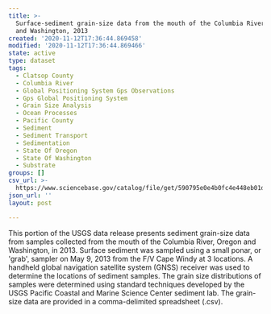 ```yaml
---
title: >-
  Surface-sediment grain-size data from the mouth of the Columbia River, Oregon
  and Washington, 2013
created: '2020-11-12T17:36:44.869458'
modified: '2020-11-12T17:36:44.869466'
state: active
type: dataset
tags:
  - Clatsop County
  - Columbia River
  - Global Positioning System Gps Observations
  - Gps Global Positioning System
  - Grain Size Analysis
  - Ocean Processes
  - Pacific County
  - Sediment
  - Sediment Transport
  - Sedimentation
  - State Of Oregon
  - State Of Washington
  - Substrate
groups: []
csv_url: >-
  https://www.sciencebase.gov/catalog/file/get/590795e0e4b0fc4e448eb01d/?name=mcr13_grainsize.csv
json_url: ''
layout: post

---
```

This portion of the USGS data release presents sediment grain-size data from samples collected from the mouth of the Columbia River, Oregon and Washington, in 2013. Surface sediment was sampled using a small ponar, or 'grab', sampler on May 9, 2013 from the F/V Cape Windy at 3 locations. A handheld global navigation satellite system (GNSS) receiver was used to determine the locations of sediment samples. The grain size distributions of samples were determined using standard techniques developed by the USGS Pacific Coastal and Marine Science Center sediment lab. The grain-size data are provided in a comma-delimited spreadsheet (.csv).
